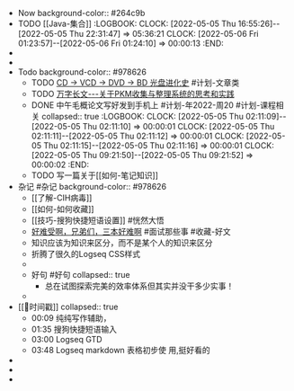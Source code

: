 - Now
  background-color:: #264c9b
- TODO [[Java-集合]]
  :LOGBOOK:
  CLOCK: [2022-05-05 Thu 16:55:26]--[2022-05-05 Thu 22:31:47] =>  05:36:21
  CLOCK: [2022-05-06 Fri 01:23:57]--[2022-05-06 Fri 01:24:10] =>  00:00:13
  :END:
-
-
- Todo
  background-color:: #978626
	- TODO [CD -> VCD -> DVD -> BD 光盘进化史](https://zhuanlan.zhihu.com/p/42246787?utm_source=qq) #计划-文章类
	- TODO [万字长文---关于PKM收集与整理系统的思考和实践](https://www.cnblogs.com/samwei12/p/wan-zi-zhang-wenguan-yupkm-shou-ji-yu-zheng-li-xi.html)
	- DONE 中午毛概论文写好发到手机上 #计划-年2022-周20  #计划-课程相关
	  collapsed:: true
	  :LOGBOOK:
	  CLOCK: [2022-05-05 Thu 02:11:09]--[2022-05-05 Thu 02:11:10] =>  00:00:01
	  CLOCK: [2022-05-05 Thu 02:11:11]--[2022-05-05 Thu 02:11:12] =>  00:00:01
	  CLOCK: [2022-05-05 Thu 02:11:15]--[2022-05-05 Thu 02:11:16] =>  00:00:01
	  CLOCK: [2022-05-05 Thu 09:21:50]--[2022-05-05 Thu 09:21:52] =>  00:00:02
	  :END:
	- TODO 写一篇关于[[如何-笔记知识]]
- 杂记 #杂记
  background-color:: #978626
	- [[了解-CIH病毒]]
	- [[如何-如何收藏]]
	- [[技巧-搜狗快捷短语设置]] #恍然大悟
	- [好难受啊，兄弟们，三本好难啊](https://www.nowcoder.com/discuss/864979) #面试那些事 #收藏-好文
	- 知识应该为知识来区分，而不是某个人的知识来区分
	- 折腾了很久的Logseq CSS样式
	-
	- 好句 #好句
	  collapsed:: true
		- 总在试图探索完美的效率体系但其实并没干多少实事！
	-
- [[📌时间戳]]
  collapsed:: true
	- 00:09 纯纯写作辅助，
	- 01:35 搜狗快捷短语输入
	- 03:00 Logseq GTD
	- 03:48 Logseq markdown 表格初步使 
	             用,挺好看的
-
-
-